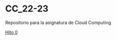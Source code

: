 # CC_22-23
Repositorio para la asignatura de Cloud Computing

[Hito 0](https://github.com/LauraRoson99/Laura_CC_22-23)
